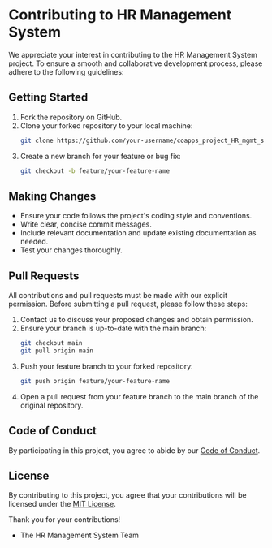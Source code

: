 # Contributing to HR Management System

We appreciate your interest in contributing to the HR Management System project. To ensure a smooth and collaborative development process, please adhere to the following guidelines:

## Getting Started

1. Fork the repository on GitHub.
2. Clone your forked repository to your local machine:
   ```sh
   git clone https://github.com/your-username/coapps_project_HR_mgmt_system.git
   ```
3. Create a new branch for your feature or bug fix:
   ```sh
   git checkout -b feature/your-feature-name
   ```

## Making Changes

- Ensure your code follows the project's coding style and conventions.
- Write clear, concise commit messages.
- Include relevant documentation and update existing documentation as needed.
- Test your changes thoroughly.

## Pull Requests

All contributions and pull requests must be made with our explicit permission. Before submitting a pull request, please follow these steps:

1. Contact us to discuss your proposed changes and obtain permission.
2. Ensure your branch is up-to-date with the main branch:
   ```sh
   git checkout main
   git pull origin main
   ```
3. Push your feature branch to your forked repository:
   ```sh
   git push origin feature/your-feature-name
   ```
4. Open a pull request from your feature branch to the main branch of the original repository.

## Code of Conduct

By participating in this project, you agree to abide by our [Code of Conduct](https://github.com/Tharunaditya/coapps_project_HR_mgmt_system/blob/main/CODE_OF_CONDUCT.md).

## License

By contributing to this project, you agree that your contributions will be licensed under the [MIT License](https://github.com/Tharunaditya/coapps_project_HR_mgmt_system/blob/main/LICENSE).

Thank you for your contributions!

- The HR Management System Team
